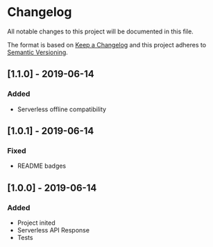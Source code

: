 # Changelog
All notable changes to this project will be documented in this file.

The format is based on [Keep a Changelog](http://keepachangelog.com/en/1.0.0/)
and this project adheres to [Semantic Versioning](http://semver.org/spec/v2.0.0.html).

## [1.1.0] - 2019-06-14
### Added
- Serverless offline compatibility

## [1.0.1] - 2019-06-14
### Fixed
- README badges

## [1.0.0] - 2019-06-14
### Added
- Project inited
- Serverless API Response
- Tests
